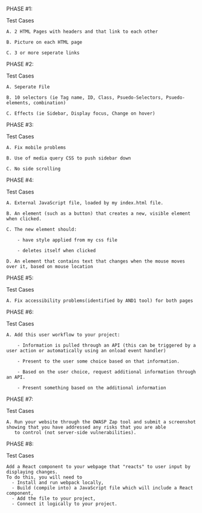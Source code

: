 PHASE #1:

  Test Cases
  
    A. 2 HTML Pages with headers and that link to each other
    
    B. Picture on each HTML page
    
    C. 3 or more seperate links

PHASE #2:

  Test Cases
  
    A. Seperate File
    
    B. 10 selectors (ie Tag name, ID, Class, Psuedo-Selectors, Psuedo-elements, combination)
    
    C. Effects (ie Sidebar, Display focus, Change on hover)

PHASE #3:

  Test Cases
  
    A. Fix mobile problems
    
    B. Use of media query CSS to push sidebar down
    
    C. No side scrolling

PHASE #4: 

  Test Cases
  
    A. External JavaScript file, loaded by my index.html file.
    
    B. An element (such as a button) that creates a new, visible element when clicked.
    
    C. The new element should:
    
        - have style applied from my css file
        
        - deletes itself when clicked
        
    D. An element that contains text that changes when the mouse moves over it, based on mouse location

PHASE #5:

  Test Cases
  
    A. Fix accessibility problems(identified by AND1 tool) for both pages

PHASE #6:

  Test Cases
  
    A. Add this user workflow to your project:
    
        - Information is pulled through an API (this can be triggered by a user action or automatically using an onload event handler)
        
        - Present to the user some choice based on that information.
        
        - Based on the user choice, request additional information through an API.
        
        - Present something based on the additional information

PHASE #7:
  
  Test Cases
  
    A. Run your website through the OWASP Zap tool and submit a screenshot showing that you have addressed any risks that you are able
       to control (not server-side vulnerabilities).
     
PHASE #8:

  Test Cases
  
    Add a React component to your webpage that "reacts" to user input by displaying changes.
    To do this, you will need to
      - Install and run webpack locally,
      - Build (compile into) a JavaScript file which will include a React component,
      - Add the file to your project,
      - Connect it logically to your project.
    


